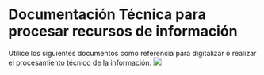 # Documentación Técnica para procesar recursos de información
Utilice los siguientes documentos como referencia para digitalizar o realizar el procesamiento técnico de la información.
![](http://www.comunidademe.com/images/uploaded/documents/articles/74027324literatura-digital.jpg)
